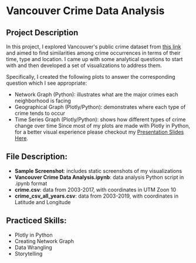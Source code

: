# Vancouver Crime Data Analysis

## Project Description
In this project, I explored Vancouver's public crime dataset from [this link](https://data.vancouver.ca/datacatalogue/crime-data.htm) and aimed to find similarities among crime occurrences in terms of their time, type and location. I came up with some analytical questions to start with and then developed a set of visualizations to address them.

Specifically, I created the following plots to answer the corresponding question which I see appropriate:
  - Network Graph (Python): illustrates what are the major crimes each neighborhood is facing
  - Geographical Graph (Plotly/Python): demonstrates where each type of crime tends to occur
  - Time Series Graph (Plotly/Python): shows how different types of crime change over time
Since most of my plots are made with Plotly in Python, for a better visual experience please checkout my [Presentation Slides Here](https://plot.ly/~tomqu/11/analysis-of-crimes-in-vancouver/).

## File Description:
  - **Sample Screenshot**: includes static screenshots of my visualizations
  - **Vancouver Crime Data Analysis.ipynb**: data analysis Python script in .ipynb format
  - **crime.csv**: data from 2003-2017, with coordinates in UTM Zoon 10
  - **crime_csv_all_years.csv**: data from 2003-2019, with coordinates in Latitude and Longitude

## Practiced Skills:
  - Plotly in Python
  - Creating Network Graph
  - Data Wrangling
  - Storytelling
  
